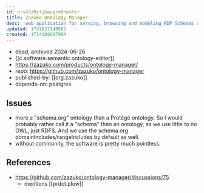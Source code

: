 ```yaml
---
id: ursx3z0sljbaugrm8nwshzr
title: Zazuko Ontology Manager
desc: 'web application for serving, browsing and modeling RDF Schemas and Ontologies'
updated: 1731027148985
created: 1714109997904
---
```


- dead, archived 2024-06-26
- [[c.software.semantic.ontology-editor]]
- https://zazuko.com/products/ontology-manager/
- repo: https://github.com/zazuko/ontology-manager
- published-by: [[org.zazuko]]
- depends-on: postgres

## Issues

- more a "schema.org" ontology than a Protégé ontology. So I would probably rather call it a "schema" than an ontology, as we use little to no OWL, just RDFS. And we use the schema.org domainIncludes/rangeIncludes by default as well.
- without community, the software is pretty much pointless.


## References

- https://github.com/zazuko/ontology-manager/discussions/75
  - mentions [[prdct.plow]]